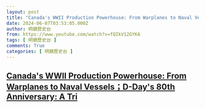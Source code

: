 ```yaml
---
layout: post
title: "Canada's WWII Production Powerhouse: From Warplanes to Naval Vessels；D-Day's 80th Anniversary: A Tri"
date: 2024-06-07T03:53:05.000Z
author: 明鏡歷史台
from: https://www.youtube.com/watch?v=fQIkV12GYKA
tags: [ 明鏡歷史台 ]
comments: True
categories: [ 明鏡歷史台 ]
---
```

<!--1717732385000-->
[Canada's WWII Production Powerhouse: From Warplanes to Naval Vessels；D-Day's 80th Anniversary: A Tri](https://www.youtube.com/watch?v=fQIkV12GYKA)
------

<div>

</div>
